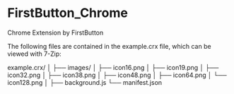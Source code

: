 # FirstButton_Chrome
Chrome Extension by FirstButton

The following files are contained in the example.crx file, which can be viewed with 7-Zip:
       		 
example.crx/
│
├── images/
│   ├── icon16.png
│   ├── icon19.png
│   ├── icon32.png
│   ├── icon38.png
│   ├── icon48.png
│   ├── icon64.png
│   └── icon128.png
│
├── background.js
└── manifest.json
